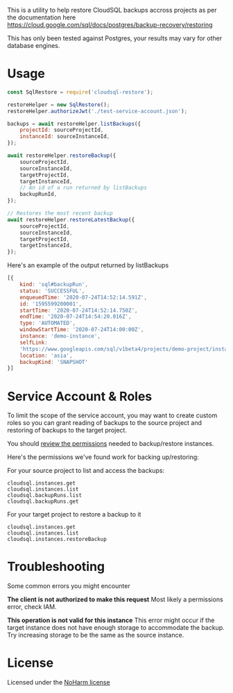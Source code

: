 This is a utility to help restore CloudSQL backups accross projects as per the documentation here
https://cloud.google.com/sql/docs/postgres/backup-recovery/restoring

This has only been tested against Postgres, your results may vary for other database engines.

# Usage

```js
const SqlRestore = require('cloudsql-restore');

restoreHelper = new SqlRestore();
restoreHelper.authorizeJwt('./test-service-account.json');

backups = await restoreHelper.listBackups({
	projectId: sourceProjectId,
	instanceId: sourceInstanceId,
});

await restoreHelper.restoreBackup({
	sourceProjectId,
	sourceInstanceId,
	targetProjectId,
	targetInstanceId,
	// An id of a run returned by listBackups
	backupRunId,
});

// Restores the most recent backup
await restoreHelper.restoreLatestBackup({
	sourceProjectId,
	sourceInstanceId,
	targetProjectId,
	targetInstanceId,
});
```

Here's an example of the output returned by listBackups

```js
[{
	kind: 'sql#backupRun',
	status: 'SUCCESSFUL',
	enqueuedTime: '2020-07-24T14:52:14.591Z',
	id: '1595599200001',
	startTime: '2020-07-24T14:52:14.750Z',
	endTime: '2020-07-24T14:54:20.016Z',
	type: 'AUTOMATED',
	windowStartTime: '2020-07-24T14:00:00Z',
	instance: 'demo-instance',
	selfLink:
	'https://www.googleapis.com/sql/v1beta4/projects/demo-project/instances/demo-instance/backupRuns/1595599200001',
	location: 'asia',
	backupKind: 'SNAPSHOT'
}]
```

# Service Account & Roles

To limit the scope of the service account, you may want to create custom roles so you can grant reading of backups
to the source project and restoring of backups to the target project.

You should [review the permissions](https://cloud.google.com/sql/docs/postgres/project-access-control) needed to backup/restore instances.

Here's the permissions we've found work for backing up/restoring:

For your source project to list and access the backups:
```
cloudsql.instances.get
cloudsql.instances.list
cloudsql.backupRuns.list
cloudsql.backupRuns.get
```

For your target project to restore a backup to it
```
cloudsql.instances.get
cloudsql.instances.list
cloudsql.instances.restoreBackup
```

# Troubleshooting

Some common errors you might encounter

**The client is not authorized to make this request**
Most likely a permissions error, check IAM.

**This operation is not valid for this instance**
This error might occur if the target instance does not have enough storage to accommodate the backup. Try increasing storage to be the same as the source instance.

# License

Licensed under the [NoHarm license](./LICENSE.md)
